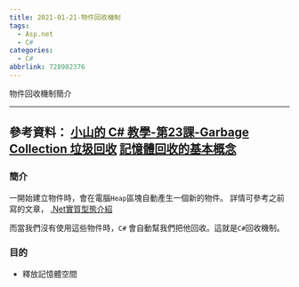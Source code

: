```yaml
---
title: 2021-01-21-物件回收機制
tags:
  - Asp.net
  - C#
categories:
  - C#
abbrlink: 728982376
---
```

物件回收機制簡介
<!-- more -->
---
參考資料：
[小山的 C# 教學-第23課-Garbage Collection 垃圾回收](https://www.youtube.com/watch?v=qQPDdIK2bhc&list=PLbXghSoQcLZtWqTA8q1NsByVpINoROHHe&index=25)
[記憶體回收的基本概念](https://docs.microsoft.com/zh-tw/dotnet/standard/garbage-collection/fundamentals)
---

### 簡介
一開始建立物件時，會在電腦`Heap`區塊自動產生一個新的物件。
詳情可參考之前寫的文章， [.Net實質型態介紹](https://chun-wen.github.io/2020/10/20/2020-10-20-Net-%E5%AF%A6%E8%B3%AA%E5%9E%8B%E6%85%8B%E8%88%87%E5%8F%83%E8%80%83/)

而當我們沒有使用這些物件時，`C#` 會自動幫我們把他回收。這就是`C#`回收機制。

### 目的
- 釋放記憶體空間

